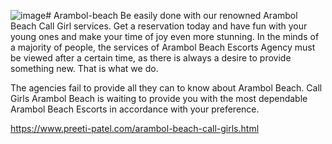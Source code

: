 ![image](https://github.com/user-attachments/assets/616f7d12-033f-4f35-8de0-98fecd1f127c)# Arambol-beach
 Be easily done with our renowned Arambol Beach Call Girl services. Get a reservation today and have fun with your young ones and make your time of joy even more stunning.
In the minds of a majority of people, the services of Arambol Beach Escorts Agency must be viewed after a certain time, as there is always a desire to provide something new. That is what we do. 

The agencies fail to provide all they can to know about Arambol Beach. Call Girls Arambol Beach is waiting to provide you with the most dependable Arambol Beach Escorts in accordance with your preference.

https://www.preeti-patel.com/arambol-beach-call-girls.html
